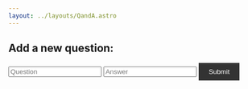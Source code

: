 ```yaml
---
layout: ../layouts/QandA.astro
---
```


<!DOCTYPE html>
<html>
<head>
  <title>Q&A Section</title>
  <style>
    .question {
      font-weight: bold;
       color: red;
    }
    .answer {
  color: red;
}
button {
      background-color: #333;
      color: white;
      border: none;
      padding: 10px 20px;
      cursor: pointer;
    }
button:hover {
      background-color: #444;
    }
button:disabled {
      background-color: #ccc;
      cursor: not-allowed;
    }

  </style>
</head>
<body>
  <div id="qaContainer">
    <!-- Questions and answers will be dynamically added here -->
  </div>

  <h2>Add a new question:</h2>
  <form id="qaForm">
    <input type="text" id="questionInput" placeholder="Question" required>
    <input type="text" id="answerInput" placeholder="Answer" required>
    <button type="submit">Submit</button>
  </form>

 <script>
  function renderQAs() {
    const qaContainer = document.getElementById('qaContainer');
    qaContainer.innerHTML = '';

    qas.forEach((qa, index) => {
      const question = document.createElement('div');
      question.classList.add('question');
      question.textContent = `Q: ${qa.question}`;

      const answer = document.createElement('div');
      answer.textContent = `A: ${qa.answer}`;

      const qaItem = document.createElement('div');
      qaItem.appendChild(question);
      qaItem.appendChild(answer);

      // Check if the current user is an admin
      const isAdmin = document.getElementById('isAdmin').checked;

      // Only show the delete button if the user is an admin
      if (isAdmin) {
        const deleteButton = document.createElement('button');
        deleteButton.textContent = 'Delete';
        deleteButton.addEventListener('click', () => {
          qas.splice(index, 1);
          renderQAs();
        });

        qaItem.appendChild(deleteButton);
      }

      qaContainer.appendChild(qaItem);
    });
  }
</script> 
</body>
</html>
